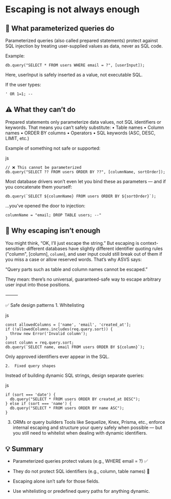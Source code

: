 # Escaping is not always enough

## 🧩 What parameterized queries do

Parameterized queries (also called prepared statements) protect against SQL injection by treating user-supplied values as data, never as SQL code.

Example:

```
db.query("SELECT * FROM users WHERE email = ?", [userInput]);
```

Here, userInput is safely inserted as a value, not executable SQL.

If the user types:
```
' OR 1=1; --
```

## ⚠️ What they can’t do

Prepared statements only parameterize data values, not SQL identifiers or keywords.
That means you can’t safely substitute:
	•	Table names
	•	Column names
	•	ORDER BY columns
	•	Operators
	•	SQL keywords (ASC, DESC, LIMIT, etc.)

Example of something not safe or supported:

js 
```
// ❌ This cannot be parameterized
db.query("SELECT ?? FROM users ORDER BY ??", [columnName, sortOrder]);
```

Most database drivers won’t even let you bind these as parameters — and if you concatenate them yourself:

```
db.query(`SELECT ${columnName} FROM users ORDER BY ${sortOrder}`);
```

…you’ve opened the door to injection:

```
columnName = "email; DROP TABLE users; --"
```

## 🧠 Why escaping isn’t enough

You might think, “OK, I’ll just escape the string.”
But escaping is context-sensitive: different databases have slightly different identifier quoting rules ("column", [column], `column`), and user input could still break out of them if you miss a case or allow reserved words.
That’s why ASVS says:

“Query parts such as table and column names cannot be escaped.”

They mean: there’s no universal, guaranteed-safe way to escape arbitrary user input into those positions.

⸻

✅ Safe design patterns
	1.	Whitelisting

js
```
const allowedColumns = ['name', 'email', 'created_at'];
if (!allowedColumns.includes(req.query.sort)) {
  throw new Error('Invalid column');
}
const column = req.query.sort;
db.query(`SELECT name, email FROM users ORDER BY ${column}`);
```
Only approved identifiers ever appear in the SQL.

	2.	Fixed query shapes
Instead of building dynamic SQL strings, design separate queries:

js
```
if (sort === 'date') {
  db.query("SELECT * FROM users ORDER BY created_at DESC");
} else if (sort === 'name') {
  db.query("SELECT * FROM users ORDER BY name ASC");
}
```

3.	ORMs or query builders
Tools like Sequelize, Knex, Prisma, etc., enforce internal escaping and structure your query safely when possible — but you still need to whitelist when dealing with dynamic identifiers.

## 💡 Summary
- Parameterized queries protect values (e.g., WHERE email = ?) ✅
	
- They do not protect SQL identifiers (e.g., column, table names) 🚫
	
- Escaping alone isn’t safe for those fields.

- Use whitelisting or predefined query paths for anything dynamic.
